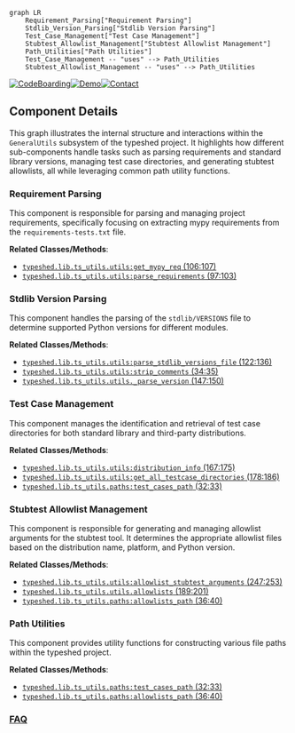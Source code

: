 ```mermaid
graph LR
    Requirement_Parsing["Requirement Parsing"]
    Stdlib_Version_Parsing["Stdlib Version Parsing"]
    Test_Case_Management["Test Case Management"]
    Stubtest_Allowlist_Management["Stubtest Allowlist Management"]
    Path_Utilities["Path Utilities"]
    Test_Case_Management -- "uses" --> Path_Utilities
    Stubtest_Allowlist_Management -- "uses" --> Path_Utilities
```
[![CodeBoarding](https://img.shields.io/badge/Generated%20by-CodeBoarding-9cf?style=flat-square)](https://github.com/CodeBoarding/GeneratedOnBoardings)[![Demo](https://img.shields.io/badge/Try%20our-Demo-blue?style=flat-square)](https://www.codeboarding.org/demo)[![Contact](https://img.shields.io/badge/Contact%20us%20-%20contact@codeboarding.org-lightgrey?style=flat-square)](mailto:contact@codeboarding.org)

## Component Details

This graph illustrates the internal structure and interactions within the `GeneralUtils` subsystem of the typeshed project. It highlights how different sub-components handle tasks such as parsing requirements and standard library versions, managing test case directories, and generating stubtest allowlists, all while leveraging common path utility functions.

### Requirement Parsing
This component is responsible for parsing and managing project requirements, specifically focusing on extracting mypy requirements from the `requirements-tests.txt` file.


**Related Classes/Methods**:

- <a href="https://github.com/python/typeshed/blob/master/lib/ts_utils/utils.py#L106-L107" target="_blank" rel="noopener noreferrer">`typeshed.lib.ts_utils.utils:get_mypy_req` (106:107)</a>
- <a href="https://github.com/python/typeshed/blob/master/lib/ts_utils/utils.py#L97-L103" target="_blank" rel="noopener noreferrer">`typeshed.lib.ts_utils.utils:parse_requirements` (97:103)</a>


### Stdlib Version Parsing
This component handles the parsing of the `stdlib/VERSIONS` file to determine supported Python versions for different modules.


**Related Classes/Methods**:

- <a href="https://github.com/python/typeshed/blob/master/lib/ts_utils/utils.py#L122-L136" target="_blank" rel="noopener noreferrer">`typeshed.lib.ts_utils.utils:parse_stdlib_versions_file` (122:136)</a>
- <a href="https://github.com/python/typeshed/blob/master/lib/ts_utils/utils.py#L34-L35" target="_blank" rel="noopener noreferrer">`typeshed.lib.ts_utils.utils:strip_comments` (34:35)</a>
- <a href="https://github.com/python/typeshed/blob/master/lib/ts_utils/utils.py#L147-L150" target="_blank" rel="noopener noreferrer">`typeshed.lib.ts_utils.utils._parse_version` (147:150)</a>


### Test Case Management
This component manages the identification and retrieval of test case directories for both standard library and third-party distributions.


**Related Classes/Methods**:

- <a href="https://github.com/python/typeshed/blob/master/lib/ts_utils/utils.py#L167-L175" target="_blank" rel="noopener noreferrer">`typeshed.lib.ts_utils.utils:distribution_info` (167:175)</a>
- <a href="https://github.com/python/typeshed/blob/master/lib/ts_utils/utils.py#L178-L186" target="_blank" rel="noopener noreferrer">`typeshed.lib.ts_utils.utils:get_all_testcase_directories` (178:186)</a>
- <a href="https://github.com/python/typeshed/blob/master/lib/ts_utils/paths.py#L32-L33" target="_blank" rel="noopener noreferrer">`typeshed.lib.ts_utils.paths:test_cases_path` (32:33)</a>


### Stubtest Allowlist Management
This component is responsible for generating and managing allowlist arguments for the stubtest tool. It determines the appropriate allowlist files based on the distribution name, platform, and Python version.


**Related Classes/Methods**:

- <a href="https://github.com/python/typeshed/blob/master/lib/ts_utils/utils.py#L247-L253" target="_blank" rel="noopener noreferrer">`typeshed.lib.ts_utils.utils:allowlist_stubtest_arguments` (247:253)</a>
- <a href="https://github.com/python/typeshed/blob/master/lib/ts_utils/utils.py#L189-L201" target="_blank" rel="noopener noreferrer">`typeshed.lib.ts_utils.utils.allowlists` (189:201)</a>
- <a href="https://github.com/python/typeshed/blob/master/lib/ts_utils/paths.py#L36-L40" target="_blank" rel="noopener noreferrer">`typeshed.lib.ts_utils.paths:allowlists_path` (36:40)</a>


### Path Utilities
This component provides utility functions for constructing various file paths within the typeshed project.


**Related Classes/Methods**:

- <a href="https://github.com/python/typeshed/blob/master/lib/ts_utils/paths.py#L32-L33" target="_blank" rel="noopener noreferrer">`typeshed.lib.ts_utils.paths:test_cases_path` (32:33)</a>
- <a href="https://github.com/python/typeshed/blob/master/lib/ts_utils/paths.py#L36-L40" target="_blank" rel="noopener noreferrer">`typeshed.lib.ts_utils.paths:allowlists_path` (36:40)</a>




### [FAQ](https://github.com/CodeBoarding/GeneratedOnBoardings/tree/main?tab=readme-ov-file#faq)